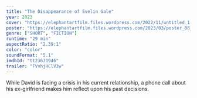 ```yaml
---
title: "The Disappearance of Evelin Gale"
year: 2023
cover: "https://elephantartfilm.files.wordpress.com/2022/11/untitled_1.59.1.png"
poster: "https://elephantartfilm.files.wordpress.com/2023/03/poster_08_final_3-2.png"
genre: ["SHORT", "FICTION"]
runtime: "29 min"
aspectRatio: "2.39:1"
color: "color"
soundFormat: "5.1"
imdbId: "tt23671946"
trailer: "FVvhjHClV3w"
---
```


While David is facing a crisis in his current relationship, a phone call about his ex-girlfriend makes him reflect upon his past decisions.
